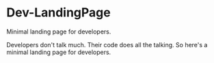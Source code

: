 # Dev-LandingPage

Minimal landing page for developers.

Developers don't talk much. Their code does all the talking. So here's a minimal landing page for developers.
